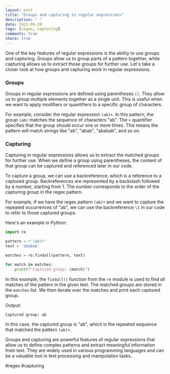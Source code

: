 ```yaml
---
layout: post
title: "Groups and capturing in regular expressions"
description: " "
date: 2023-09-28
tags: [regex, capturing]
comments: true
share: true
---
```


One of the key features of regular expressions is the ability to use groups and capturing. Groups allow us to group parts of a pattern together, while capturing allows us to extract those groups for further use. Let's take a closer look at how groups and capturing work in regular expressions.

### Groups
Groups in regular expressions are defined using parentheses `()`. They allow us to group multiple elements together as a single unit. This is useful when we want to apply modifiers or quantifiers to a specific group of characters.

For example, consider the regular expression `(ab)+`. In this pattern, the group `(ab)` matches the sequence of characters "ab". The `+` quantifier specifies that the group should occur one or more times. This means the pattern will match strings like "ab", "abab", "ababab", and so on.

### Capturing
Capturing in regular expressions allows us to extract the matched groups for further use. When we define a group using parentheses, the content of that group can be captured and referenced later in our code.

To capture a group, we can use a backreference, which is a reference to a captured group. Backreferences are represented by a backslash followed by a number, starting from 1. The number corresponds to the order of the capturing group in the regex pattern.

For example, if we have the regex pattern `(ab)+` and we want to capture the repeated occurrences of "ab", we can use the backreference `\1` in our code to refer to those captured groups.

Here's an example in Python:

```python
import re

pattern = r'(ab)+'
text = 'ababab'

matches = re.findall(pattern, text)

for match in matches:
    print(f"Captured group: {match}")
```

In this example, the `findall()` function from the `re` module is used to find all matches of the pattern in the given text. The matched groups are stored in the `matches` list. We then iterate over the matches and print each captured group.

Output:
```
Captured group: ab
```

In this case, the captured group is "ab", which is the repeated sequence that matched the pattern `(ab)+`.

Groups and capturing are powerful features of regular expressions that allow us to define complex patterns and extract meaningful information from text. They are widely used in various programming languages and can be a valuable tool in text processing and manipulation tasks.

#regex #capturing